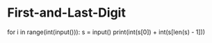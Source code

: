 # First-and-Last-Digit
for i in range(int(input())):
    s = input()
    print(int(s[0]) + int(s[len(s) - 1]))

